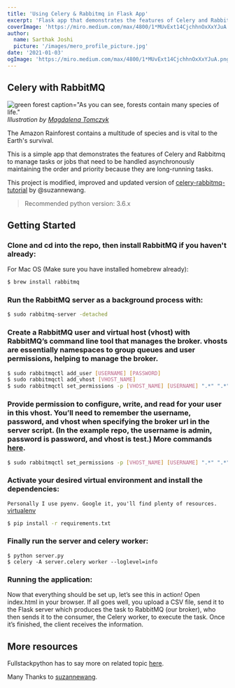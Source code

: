 ```yaml
---
title: 'Using Celery & Rabbitmq in Flask App'
excerpt: 'Flask app that demonstrates the features of Celery and Rabbitmq to manage tasks or jobs that need to be handled asynchronously maintaining the order and priority because they are long-running tasks.'
coverImage: 'https://miro.medium.com/max/4800/1*MUvExt14CjchhnOxXxYJuA.png'
author:
  name: Sarthak Joshi
  picture: '/images/mero_profile_picture.jpg'
date: '2021-01-03'
ogImage: 'https://miro.medium.com/max/4800/1*MUvExt14CjchhnOxXxYJuA.png'
---
```


## Celery with RabbitMQ

![green forest caption="As you can see, forests contain many species of life."](https://miro.medium.com/max/4800/1*MUvExt14CjchhnOxXxYJuA.png)
_Illustration by [Magdalena Tomczyk](https://dribbble.com/magdalenatomczyk)_

<figcaption>The Amazon Rainforest contains a multitude of species and is vital to the Earth's survival.</figcaption>

This is a simple app that demonstrates the features of Celery and Rabbitmq to manage tasks or jobs that need to be handled asynchronously maintaining the order and priority because they are long-running tasks.

This project is modified, improved and updated version of [celery-rabbitmq-tutorial](http://suzannewang.com/celery-rabbitmq-tutorial/) by @suzannewang.

> Recommended python version: 3.6.x

## Getting Started

### Clone and cd into the repo, then install RabbitMQ if you haven't already:

For Mac OS (Make sure you have installed homebrew already):

```bash
$ brew install rabbitmq
```

### Run the RabbitMQ server as a background process with:

```bash
$ sudo rabbitmq-server -detached
```

### Create a RabbitMQ user and virtual host (vhost) with RabbitMQ’s command line tool that manages the broker. vhosts are essentially namespaces to group queues and user permissions, helping to manage the broker.

```bash
$ sudo rabbitmqctl add_user [USERNAME] [PASSWORD]
$ sudo rabbitmqctl add_vhost [VHOST_NAME]
$ sudo rabbitmqctl set_permissions -p [VHOST_NAME] [USERNAME] ".*" ".*" ".*"
```

### Provide permission to configure, write, and read for your user in this vhost. You’ll need to remember the username, password, and vhost when specifying the broker url in the server script. (In the example repo, the username is admin, password is password, and vhost is test.) More commands [here](https://www.rabbitmq.com/man/rabbitmqctl.1.man.html).

```bash
$ sudo rabbitmqctl set_permissions -p [VHOST_NAME] [USERNAME] ".*" ".*" ".*"
```

### Activate your desired virtual environment and install the dependencies:

`Personally I use pyenv. Google it, you'll find plenty of resources.`
[virtualenv](http://docs.python-guide.org/en/latest/dev/virtualenvs/)

```bash
$ pip install -r requirements.txt
```

### Finally run the server and celery worker:

```
$ python server.py
$ celery -A server.celery worker --loglevel=info
```

### Running the application:

Now that everything should be set up, let’s see this in action! Open index.html in your browser. If all goes well, you upload a CSV file, send it to the Flask server which produces the task to RabbitMQ (our broker), who then sends it to the consumer, the Celery worker, to execute the task. Once it’s finished, the client receives the information.

## More resources

Fullstackpython has to say more on related topic [here](https://www.fullstackpython.com/task-queues.html).

Many Thanks to [suzannewang](http://suzannewang.com/celery-rabbitmq-tutorial/).
